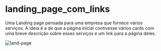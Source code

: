 # landing_page_com_links
Uma Landing page pensada para uma empresa que fornece vários serviços.  A ideia é a de que a página inicial contivesse vários cards com uma breve descrição sobre esses serviços e um link para a página deles.

![land-page](https://user-images.githubusercontent.com/98974444/209713515-30dfdfa1-1257-4f7e-9523-f7f7186c088a.gif)

